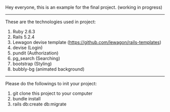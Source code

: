 Hey everyone, this is an example for the final project. (working in progress)

---------

These are the technologies used in project:

1) Ruby 2.6.3
2) Rails 5.2.4
3) Lewagon devise template (https://github.com/lewagon/rails-templates)
4) devise (Login)
5) pundit (Authorization)
6) pg_search (Searching)
7) bootstrap (Styling)
8) bubbly-bg (animated background)

---------

Please do the followings to init your project:

1) git clone this project to your computer
2) bundle install
3) rails db:create db:migrate
